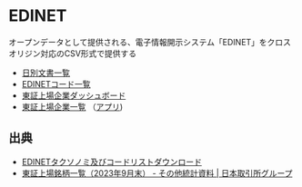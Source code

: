 # EDINET
 
オープンデータとして提供される、電子情報開示システム「EDINET」をクロスオリジン対応のCSV形式で提供する

- [日別文書一覧](data/documents)
- [EDINETコード一覧](data/edinetcode.csv)
- [東証上場企業ダッシュボード](https://code4fukui.github.io/EDINET/)
- [東証上場企業一覧](data/seccode.csv) （[アプリ](https://code4fukui.github.io/EDINET/seccode.html))

## 出典

- [EDINETタクソノミ及びコードリストダウンロード](https://disclosure2.edinet-fsa.go.jp/weee0010.aspx)
- [東証上場銘柄一覧（2023年9月末） - その他統計資料 | 日本取引所グループ](https://www.jpx.co.jp/markets/statistics-equities/misc/01.html)
